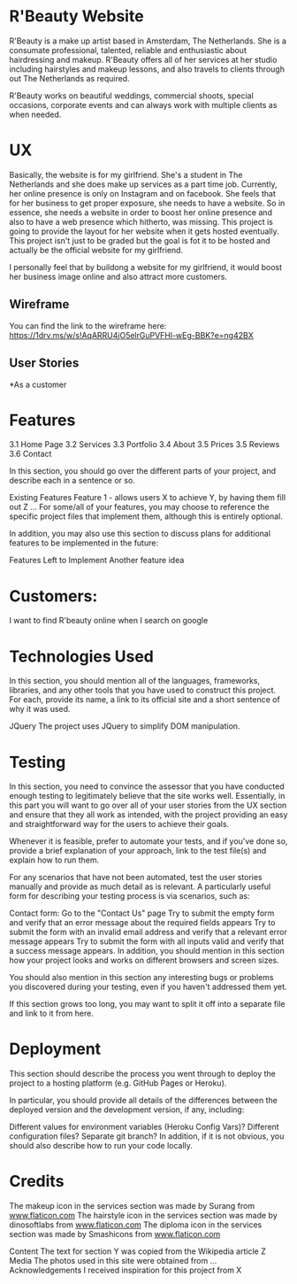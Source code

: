 # R'Beauty Website

R'Beauty is a make up artist based in Amsterdam, The Netherlands. She is a consumate professional, talented, reliable and enthusiastic about
hairdressing and makeup. R'Beauty offers all of her services at her studio including hairstyles and makeup lessons, and also travels to clients 
through out The Netherlands as required. 

R'Beauty works on beautiful weddings, commercial shoots, special occasions, corporate events and can always work with multiple clients as 
when needed. 

# UX
Basically, the website is for my girlfriend. She's a student in The Netherlands and she does make up services as a part time job.
Currently, her online presence is only on Instagram and on facebook. She feels that for her business to get proper exposure, she needs to 
have a website. So in essence, she needs a website in order to boost her online presence and also to have a web presence which hitherto, 
was missing. 
This project is going to provide the layout for her website when it gets hosted eventually. This project isn't just to be graded but 
the goal is fot it to be hosted and actually be the official website for my girlfriend.

I personally feel that by buildong a website for my girlfriend, it would boost her business image online and also attract more customers.


## Wireframe ##
You can find the link to the wireframe here: 
<https://1drv.ms/w/s!AqARRU4jO5elrGuPVFHl-wEg-BBK?e=ng42BX>


## User Stories ##

*As a customer


# Features

3.1 Home Page
3.2 Services
3.3 Portfolio
3.4 About
3.5 Prices
3.5 Reviews
3.6 Contact

In this section, you should go over the different parts of your project, and describe each in a sentence or so.

Existing Features
Feature 1 - allows users X to achieve Y, by having them fill out Z
...
For some/all of your features, you may choose to reference the specific project files that implement them, although this is entirely optional.

In addition, you may also use this section to discuss plans for additional features to be implemented in the future:

Features Left to Implement
Another feature idea

# Customers: 
I want to find R'beauty online when I search on google

# Technologies Used
In this section, you should mention all of the languages, frameworks, libraries, and any other tools that you have used to construct this project. For each, provide its name, a link to its official site and a short sentence of why it was used.

JQuery
The project uses JQuery to simplify DOM manipulation.


# Testing
In this section, you need to convince the assessor that you have conducted enough testing to legitimately believe that the site works well. Essentially, in this part you will want to go over all of your user stories from the UX section and ensure that they all work as intended, with the project providing an easy and straightforward way for the users to achieve their goals.

Whenever it is feasible, prefer to automate your tests, and if you've done so, provide a brief explanation of your approach, link to the test file(s) and explain how to run them.

For any scenarios that have not been automated, test the user stories manually and provide as much detail as is relevant. A particularly useful form for describing your testing process is via scenarios, such as:

Contact form:
Go to the "Contact Us" page
Try to submit the empty form and verify that an error message about the required fields appears
Try to submit the form with an invalid email address and verify that a relevant error message appears
Try to submit the form with all inputs valid and verify that a success message appears.
In addition, you should mention in this section how your project looks and works on different browsers and screen sizes.

You should also mention in this section any interesting bugs or problems you discovered during your testing, even if you haven't addressed them yet.

If this section grows too long, you may want to split it off into a separate file and link to it from here.

# Deployment
This section should describe the process you went through to deploy the project to a hosting platform (e.g. GitHub Pages or Heroku).

In particular, you should provide all details of the differences between the deployed version and the development version, if any, including:

Different values for environment variables (Heroku Config Vars)?
Different configuration files?
Separate git branch?
In addition, if it is not obvious, you should also describe how to run your code locally.

# Credits

The makeup icon in the services section was made by Surang from www.flaticon.com
The hairstyle icon in the services section was made by dinosoftlabs from www.flaticon.com
The diploma icon in the services section was made by Smashicons from www.flaticon.com

Content
The text for section Y was copied from the Wikipedia article Z
Media
The photos used in this site were obtained from ...
Acknowledgements
I received inspiration for this project from X